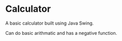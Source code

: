 # Calculator
 
A basic calculator built using Java Swing.

Can do basic arithmatic and has a negative function.
